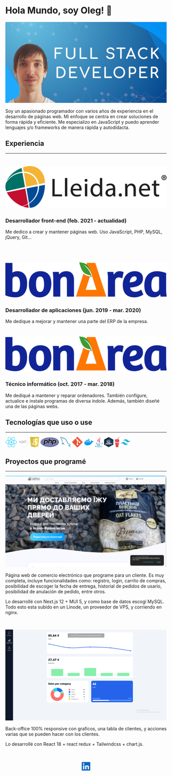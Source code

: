 # Hola Mundo, soy Oleg! 👋

[![Oleg Sabetskyy banner](./img/misc/banner.jpg)](https://www.linkedin.com/in/oleg-sabetskyy-puntyak-116692200/)

Soy un apasionado programador con varios años de experiencia en el desarrollo de páginas web. Mi enfoque se centra en crear soluciones de forma rápida y eficiente. Me especializo en JavaScript y puedo aprender lenguajes y/o frameworks de manera rápida y autodidacta.

## Experiencia

---

# [![lleida.net logo](/img/workplaces/lleidanet.png)](https://lleida.net)

### Desarrollador front-end (feb. 2021 - actualidad)

Me dedico a crear y mantener páginas web. Uso JavaScript, PHP, MySQL, jQuery, Git...

<br>

# [![bonArea logo](/img/workplaces/bonarea.png)](https://bonarea.com)

### Desarrollador de aplicaciones (jun. 2019 - mar. 2020)

Me dedique a mejorar y mantener una parte del ERP de la empresa.

# [![bonArea logo](/img/workplaces/bonarea.png)](https://bonarea.com)

### Técnico informático (oct. 2017 - mar. 2018)

Me dediqué a mantener y reparar ordenadores. También configure, actualice e instale programas de diversa índole. Además, también diseñé una de las páginas webs.

## Tecnologías que uso o use

---

<code>[<img height="32" src="./img/tech/react.png" alt="react logo">](https://react.dev/)</code>
<code>[<img height="32" src="./img/tech/nextjs.webp" alt="nextjs logo">](https://nextjs.org/)</code>
<code>[<img height="32" src="./img/tech/js.png" alt="javascript logo">](https://developer.mozilla.org/en-US/docs/Web/JavaScript)</code>
<code>[<img height="32" src="./img/tech/php.png" alt="php logo">](https://www.php.net/)</code>
<code>[<img height="32" src="./img/tech/mysql.png" alt="mysql logo">](https://www.mysql.com/)</code>
<code>[<img height="32" src="./img/tech/git.png" alt="git logo">](https://git-scm.com/)</code>
<code>[<img height="32" src="./img/tech/docker.png" alt="docker logo">](https://www.docker.com/)</code>
<code>[<img height="32" src="./img/tech/java.png" alt="java logo">](https://www.java.com/)</code>
<code>[<img height="32" src="./img/tech/jQuery.png" alt="jQuery logo">](https://jquery.com/)</code>
<code>[<img height="32" src="./img/tech/gulp.png" alt="gulp logo">](https://gulpjs.com/)</code>
<code>[<img height="32" src="./img/tech/tailwindcss.png" alt="tailwindcss logo">](https://tailwindcss.com/)</code>

## Proyectos que programé

---

[![z Dobrom u Vashu Khatu img](./img/projects/zDobromUVashuKhatu.PNG)](https://zdobromuvashukhatu.com.ua/)

Página web de comercio electrónico que programe para un cliente. Es muy completa, incluye funcionalidades como: registro, login, carrito de compras, posibilidad de escoger la fecha de entrega, historial de pedidos de usario, posibilidad de anulación de pedido, entre otros.

Lo desarrollé con Next.js 12 + MUI 5, y como base de datos escogí MySQL. Todo esto esta subido en un Linode, un proveedor de VPS, y corriendo en nginx.

<br>

![dashboard img](./img/projects/react-basic-bo-dashboard.PNG)

Back-office 100% responsive con graficos, una tabla de clientes, y acciones varias que se pueden hacer con los clientes.

Lo desarrollé con React 18 + react redux + Tailwindcss + chart.js.

<br>
<p style="text-align:center;">
    <a href="https://www.linkedin.com/in/oleg-sabetskyy-puntyak-116692200/"><img height="32" src="img/misc/linkedin.png"></a>
</p>
